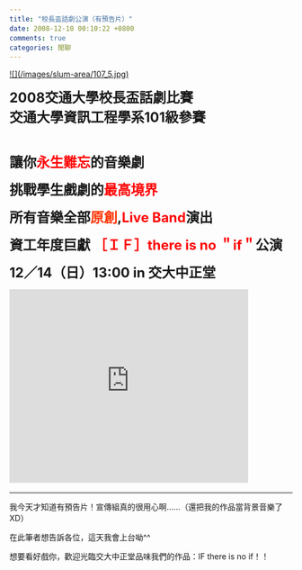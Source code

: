 ```yaml
---
title: "校長盃話劇公演（有預告片）"
date: 2008-12-10 00:10:22 +0800
comments: true
categories: 閒聊
---
```


<p><a target="_blank" href="http://www.wretch.cc/album/show.php?i=j790316&amp;b=1&amp;f=1961681587.jpg">![](/images/slum-area/107_5.jpg)<br /></a></p><p><b><span style="font-size: 18pt;">2008交通大學校長盃話劇比賽<br />交通大學資訊工程學系101級參賽<br /></span></b></p><p>&nbsp;</p><p><b><span style="font-size: 18pt;">讓你<span style="color: #ff0000;">永生難忘</span>的音樂劇</span></b></p><p><b><span style="font-size: 18pt;">挑戰學生戲劇的<span style="color: #ff0000;">最高境界</span></span></b></p><p><b><span style="font-size: 18pt;">所有音樂全部<span style="color: #ff3300;">原創</span>,<span style="color: #ff0000;">Live Band</span>演出</span></b></p><p><b><span style="font-size: 18pt;">資工年度巨獻 <span style="color: #ff0000;">［ＩＦ］there is no ＂if＂</span>公演</span></b></p><p><b><span style="font-size: 18pt;">12／14（日）13:00 in 交大中正堂</span></b></p><p><object height="344" width="425" codebase="http://download.macromedia.com/pub/shockwave/cabs/flash/swflash.cab#version=6,0,40,0" classid="clsid:d27cdb6e-ae6d-11cf-96b8-444553540000"><param name="allowFullScreen" value="true" /><param name="allowscriptaccess" value="always" /><param name="src" value="http://www.youtube.com/v/iPgZ50tB5s4&amp;hl=zh_TW&amp;fs=1" /><embed height="344" width="425" src="http://www.youtube.com/v/iPgZ50tB5s4&amp;hl=zh_TW&amp;fs=1" allowscriptaccess="always" allowfullscreen="true" type="application/x-shockwave-flash"></embed></object></p><hr /><p>我今天才知道有預告片！宣傳組真的很用心啊......（還把我的作品當背景音樂了XD）</p><p>在此筆者想告訴各位，這天我會上台呦^^</p><p>想要看好戲你，歡迎光臨交大中正堂品味我們的作品：IF there is no if！！</p>
